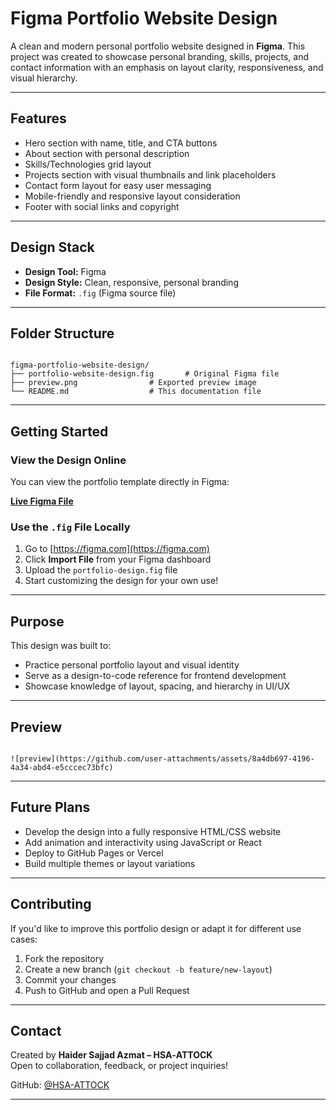 #  Figma Portfolio Website Design

A clean and modern personal portfolio website designed in **Figma**. This project was created to showcase personal branding, skills, projects, and contact information with an emphasis on layout clarity, responsiveness, and visual hierarchy.

---

##  Features

* Hero section with name, title, and CTA buttons  
* About section with personal description  
* Skills/Technologies grid layout  
* Projects section with visual thumbnails and link placeholders  
* Contact form layout for easy user messaging  
* Mobile-friendly and responsive layout consideration  
* Footer with social links and copyright

---

##  Design Stack

* **Design Tool:** Figma  
* **Design Style:** Clean, responsive, personal branding  
* **File Format:** `.fig` (Figma source file)

---

##  Folder Structure

```

figma-portfolio-website-design/
├── portfolio-website-design.fig       # Original Figma file
├── preview.png                # Exported preview image
└── README.md                  # This documentation file

```

---

##  Getting Started

###  View the Design Online

You can view the portfolio template directly in Figma:

[**Live Figma File**](https://www.figma.com/design/Fst2wbQoHDckGwE3DAEhm3/Portfolio-Website-Design?t=ZM1F85Le0ozaU1yf-1)

###  Use the `.fig` File Locally

1. Go to [https://figma.com](https://figma.com)  
2. Click **Import File** from your Figma dashboard  
3. Upload the `portfolio-design.fig` file  
4. Start customizing the design for your own use!

---

##  Purpose

This design was built to:

* Practice personal portfolio layout and visual identity  
* Serve as a design-to-code reference for frontend development  
* Showcase knowledge of layout, spacing, and hierarchy in UI/UX

---

##  Preview

```

![preview](https://github.com/user-attachments/assets/8a4db697-4196-4a34-abd4-e5cccec73bfc)

```

---

##  Future Plans

* Develop the design into a fully responsive HTML/CSS website  
* Add animation and interactivity using JavaScript or React  
* Deploy to GitHub Pages or Vercel  
* Build multiple themes or layout variations

---

##  Contributing

If you'd like to improve this portfolio design or adapt it for different use cases:

1. Fork the repository  
2. Create a new branch (`git checkout -b feature/new-layout`)  
3. Commit your changes  
4. Push to GitHub and open a Pull Request

---

##  Contact

Created by **Haider Sajjad Azmat – HSA‑ATTOCK**  
Open to collaboration, feedback, or project inquiries!

GitHub: [@HSA-ATTOCK](https://github.com/HSA-ATTOCK)

---
